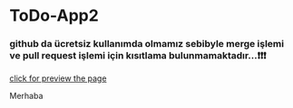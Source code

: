# ToDo-App2


### github da ücretsiz kullanımda olmamız sebibyle merge işlemi ve pull request işlemi için kısıtlama bulunmamaktadır...❗❗❗ 


[click for preview the page](https://fatihg34.github.io/ToDo-App2/)


Merhaba
